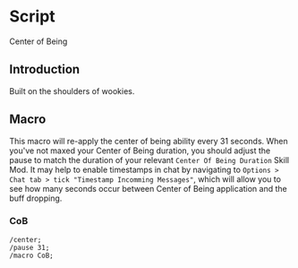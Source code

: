 # Script
Center of Being

## Introduction
Built on the shoulders of wookies. 

## Macro
This macro will re-apply the center of being ability every 31 seconds. When you've not maxed your Center of Being duration, you should adjust the pause to match the duration of your relevant `Center Of Being Duration` Skill Mod. It may help to enable timestamps in chat by navigating to `Options > Chat tab > tick "Timestamp Incomming Messages"`, which will allow you to see how many seconds occur between Center of Being application and the buff dropping.

### CoB
```
/center;
/pause 31;
/macro CoB;
```
